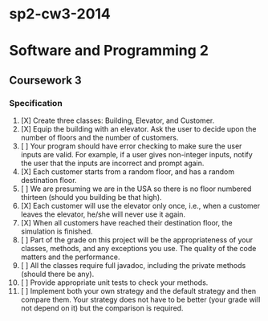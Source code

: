 sp2-cw3-2014
============

# Software and Programming 2

## Coursework 3

### Specification
1. [X] Create three classes: Building, Elevator, and Customer.
2. [X] Equip the building with an elevator. Ask the user to decide upon the number of floors and the
number of customers.
3. [ ] Your program should have error checking to make sure the user inputs are valid. For example,
if a user gives non-integer inputs, notify the user that the inputs are incorrect and prompt again.
4. [X]  Each customer starts from a random floor, and has a random destination floor.
5. [ ] We are presuming we are in the USA so there is no floor numbered thirteen (should you
building be that high).
6. [X] Each customer will use the elevator only once, i.e., when a customer leaves the elevator, he/she
will never use it again.
7. [X] When all customers have reached their destination floor, the simulation is finished.
8. [ ]  Part of the grade on this project will be the appropriateness of your classes, methods, and any
exceptions you use. The quality of the code matters and the performance.
9. [ ]  All the classes require full javadoc, including the private methods (should there be any).
10. [ ]  Provide appropriate unit tests to check your methods.
11. [ ] Implement both your own strategy and the default strategy and then compare them. Your
strategy does not have to be better (your grade will not depend on it) but the comparison is required.

